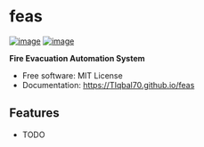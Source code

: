 # feas


[![image](https://img.shields.io/pypi/v/feas.svg)](https://pypi.python.org/pypi/feas)
[![image](https://img.shields.io/conda/vn/conda-forge/feas.svg)](https://anaconda.org/conda-forge/feas)


**Fire Evacuation Automation System**


-   Free software: MIT License
-   Documentation: https://TIqbal70.github.io/feas
    

## Features

-   TODO
